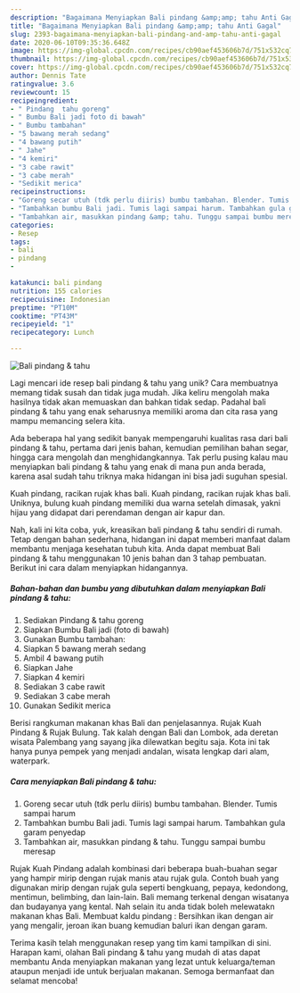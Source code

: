 ```yaml
---
description: "Bagaimana Menyiapkan Bali pindang &amp;amp; tahu Anti Gagal"
title: "Bagaimana Menyiapkan Bali pindang &amp;amp; tahu Anti Gagal"
slug: 2393-bagaimana-menyiapkan-bali-pindang-and-amp-tahu-anti-gagal
date: 2020-06-10T09:35:36.648Z
image: https://img-global.cpcdn.com/recipes/cb90aef453606b7d/751x532cq70/bali-pindang-tahu-foto-resep-utama.jpg
thumbnail: https://img-global.cpcdn.com/recipes/cb90aef453606b7d/751x532cq70/bali-pindang-tahu-foto-resep-utama.jpg
cover: https://img-global.cpcdn.com/recipes/cb90aef453606b7d/751x532cq70/bali-pindang-tahu-foto-resep-utama.jpg
author: Dennis Tate
ratingvalue: 3.6
reviewcount: 15
recipeingredient:
- " Pindang  tahu goreng"
- " Bumbu Bali jadi foto di bawah"
- " Bumbu tambahan"
- "5 bawang merah sedang"
- "4 bawang putih"
- " Jahe"
- "4 kemiri"
- "3 cabe rawit"
- "3 cabe merah"
- "Sedikit merica"
recipeinstructions:
- "Goreng secar utuh (tdk perlu diiris) bumbu tambahan. Blender. Tumis sampai harum"
- "Tambahkan bumbu Bali jadi. Tumis lagi sampai harum. Tambahkan gula garam penyedap"
- "Tambahkan air, masukkan pindang &amp; tahu. Tunggu sampai bumbu meresap"
categories:
- Resep
tags:
- bali
- pindang
- 

katakunci: bali pindang  
nutrition: 155 calories
recipecuisine: Indonesian
preptime: "PT10M"
cooktime: "PT43M"
recipeyield: "1"
recipecategory: Lunch

---
```



![Bali pindang &amp; tahu](https://img-global.cpcdn.com/recipes/cb90aef453606b7d/751x532cq70/bali-pindang-tahu-foto-resep-utama.jpg)

Lagi mencari ide resep bali pindang &amp; tahu yang unik? Cara membuatnya memang tidak susah dan tidak juga mudah. Jika keliru mengolah maka hasilnya tidak akan memuaskan dan bahkan tidak sedap. Padahal bali pindang &amp; tahu yang enak seharusnya memiliki aroma dan cita rasa yang mampu memancing selera kita.

Ada beberapa hal yang sedikit banyak mempengaruhi kualitas rasa dari bali pindang &amp; tahu, pertama dari jenis bahan, kemudian pemilihan bahan segar, hingga cara mengolah dan menghidangkannya. Tak perlu pusing kalau mau menyiapkan bali pindang &amp; tahu yang enak di mana pun anda berada, karena asal sudah tahu triknya maka hidangan ini bisa jadi suguhan spesial.

Kuah pindang, racikan rujak khas bali. Kuah pindang, racikan rujak khas bali. Uniknya, bulung kuah pindang memiliki dua warna setelah dimasak, yakni hijau yang didapat dari perendaman dengan air kapur dan.


Nah, kali ini kita coba, yuk, kreasikan bali pindang &amp; tahu sendiri di rumah. Tetap dengan bahan sederhana, hidangan ini dapat memberi manfaat dalam membantu menjaga kesehatan tubuh kita. Anda dapat membuat Bali pindang &amp; tahu menggunakan 10 jenis bahan dan 3 tahap pembuatan. Berikut ini cara dalam menyiapkan hidangannya.

<!--inarticleads1-->

##### Bahan-bahan dan bumbu yang dibutuhkan dalam menyiapkan Bali pindang &amp; tahu:

1. Sediakan  Pindang &amp; tahu goreng
1. Siapkan  Bumbu Bali jadi (foto di bawah)
1. Gunakan  Bumbu tambahan:
1. Siapkan 5 bawang merah sedang
1. Ambil 4 bawang putih
1. Siapkan  Jahe
1. Siapkan 4 kemiri
1. Sediakan 3 cabe rawit
1. Sediakan 3 cabe merah
1. Gunakan Sedikit merica


Berisi rangkuman makanan khas Bali dan penjelasannya. Rujak Kuah Pindang &amp; Rujak Bulung. Tak kalah dengan Bali dan Lombok, ada deretan wisata Palembang yang sayang jika dilewatkan begitu saja. Kota ini tak hanya punya pempek yang menjadi andalan, wisata lengkap dari alam, waterpark. 

<!--inarticleads2-->

##### Cara menyiapkan Bali pindang &amp; tahu:

1. Goreng secar utuh (tdk perlu diiris) bumbu tambahan. Blender. Tumis sampai harum
1. Tambahkan bumbu Bali jadi. Tumis lagi sampai harum. Tambahkan gula garam penyedap
1. Tambahkan air, masukkan pindang &amp; tahu. Tunggu sampai bumbu meresap


Rujak Kuah Pindang adalah kombinasi dari beberapa buah-buahan segar yang hampir mirip dengan rujak manis atau rujak gula. Contoh buah yang digunakan mirip dengan rujak gula seperti bengkuang, pepaya, kedondong, mentimun, belimbing, dan lain-lain. Bali memang terkenal dengan wisatanya dan budayanya yang kental. Nah selain itu anda tidak boleh melewatakn makanan khas Bali. Membuat kaldu pindang : Bersihkan ikan dengan air yang mengalir, jeroan ikan buang kemudian baluri ikan dengan garam. 

Terima kasih telah menggunakan resep yang tim kami tampilkan di sini. Harapan kami, olahan Bali pindang &amp; tahu yang mudah di atas dapat membantu Anda menyiapkan makanan yang lezat untuk keluarga/teman ataupun menjadi ide untuk berjualan makanan. Semoga bermanfaat dan selamat mencoba!
